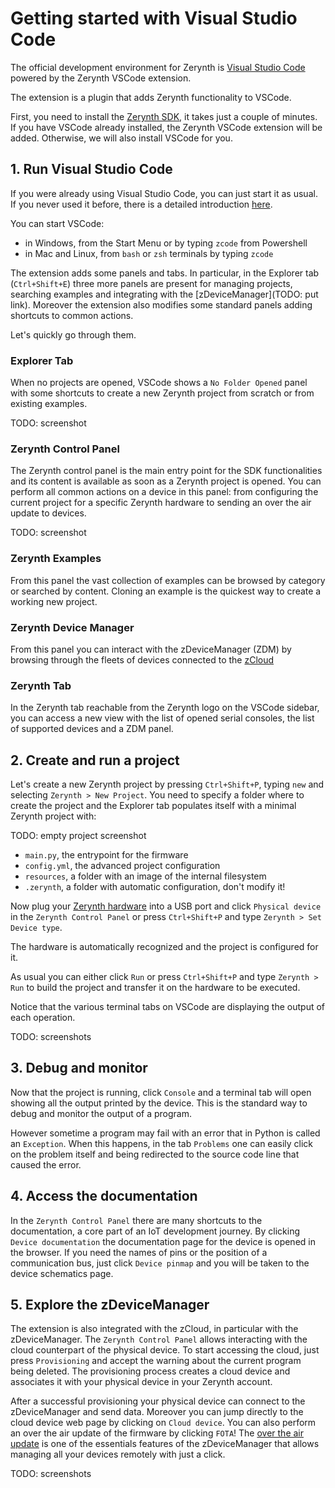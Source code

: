 # Getting started with Visual Studio Code

The official development environment for Zerynth is [Visual Studio Code](https://code.visualstudio.com/) powered by the Zerynth VSCode extension.

The extension is a plugin that adds Zerynth functionality to VSCode.

First, you need to install the [Zerynth SDK](index.md#1-install-zerynth), it takes just a couple of minutes.
If you have VSCode already installed, the Zerynth VSCode extension will be added. Otherwise, we will also install VSCode for you.

## 1. Run Visual Studio Code

If you were already using Visual Studio Code, you can just start it as usual.
If you never used it before, there is a detailed introduction [here](https://code.visualstudio.com/docs).

You can start VSCode:

- in Windows, from the Start Menu or by typing `zcode` from Powershell
- in Mac and Linux, from `bash` or `zsh` terminals by typing `zcode`


The extension adds some panels and tabs.
In particular, in the Explorer tab (`Ctrl+Shift+E`) three more panels are present for managing projects, searching examples and integrating with the [zDeviceManager](TODO: put link). Moreover the extension also modifies some standard panels adding shortcuts to common actions.

Let's quickly go through them.

### Explorer Tab

When no projects are opened, VSCode shows a `No Folder Opened` panel with some shortcuts to create a new Zerynth project from scratch or from existing examples.

TODO: screenshot

### Zerynth Control Panel

The Zerynth control panel is the main entry point for the SDK functionalities and its content is available as soon as a Zerynth project is opened. You can perform all common actions on a device in this panel: from configuring the current project for a specific Zerynth hardware to sending an over the air update to devices.

TODO: screenshot

### Zerynth Examples

From this panel the vast collection of examples can be browsed by category or searched by content. Cloning an example is the quickest way to create a working new project.

### Zerynth Device Manager

From this panel you can interact with the zDeviceManager (ZDM) by browsing through the fleets of devices connected to the [zCloud](TODO:link)

### Zerynth Tab

In the Zerynth tab reachable from the Zerynth logo on the VSCode sidebar, you can access a new view with the list of opened serial consoles, the list of supported devices and a ZDM panel.


## 2. Create and run a project

Let's create a new Zerynth project by pressing `Ctrl+Shift+P`, typing `new` and selecting `Zerynth > New Project`. You need to specify a folder where to create the project and the Explorer tab populates itself with a minimal Zerynth project with:

TODO: empty project screenshot

- `main.py`, the entrypoint for the firmware
- `config.yml`, the advanced project configuration
- `resources`, a folder with an image of the internal filesystem
- `.zerynth`, a folder with automatic configuration, don't modify it!

Now plug your [Zerynth hardware](../hardware/index.md) into a USB port and click `Physical device` in the `Zerynth Control Panel` or press `Ctrl+Shift+P` and type `Zerynth > Set Device type`.

The hardware is automatically recognized and the project is configured for it.

As usual you can either click `Run` or press `Ctrl+Shift+P` and type `Zerynth > Run` to build the project and transfer it on the hardware to be executed.

Notice that the various terminal tabs on VSCode are displaying the output of each operation.

TODO: screenshots


## 3. Debug and monitor

Now that the project is running, click `Console` and a terminal tab will open showing all the output printed by the device.
This is the standard way to debug and monitor the output of a program. 

However sometime a program may fail with an error that in Python is called an `Exception`. When this happens, in the tab `Problems` one can easily click on the problem itself and being redirected to the source code line that caused the error.

## 4. Access the documentation

In the `Zerynth Control Panel` there are many shortcuts to the documentation, a core part of an IoT development journey.
By clicking `Device documentation` the documentation page for the device is opened in the browser. 
If you need the names of pins or the position of a communication bus, just click `Device pinmap` and you will be taken to the device schematics page.


## 5. Explore the zDeviceManager

The extension is also integrated with the zCloud, in particular with the zDeviceManager. The `Zerynth Control Panel` allows interacting with the cloud counterpart of the physical device. To start accessing the cloud, just press `Provisioning` and accept the warning about the current program being deleted. The provisioning process creates a cloud device and associates it with your physical device in your Zerynth account. 

After a successful provisioning your physical device can connect to the zDeviceManager and send data.
Moreover you can jump directly to the cloud device web page by clicking on `Cloud device`. You can also perform an over the air update of the firmware by clicking `FOTA`! The [over the air update](TODO:link) is one of the essentials features of the zDeviceManager that allows managing all your devices remotely with just a click.

TODO: screenshots


